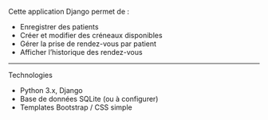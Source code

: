 Cette application Django permet de :
- Enregistrer des patients
- Créer et modifier des créneaux disponibles
- Gérer la prise de rendez-vous par patient
- Afficher l’historique des rendez-vous

---

Technologies

- Python 3.x, Django
- Base de données SQLite (ou à configurer)
- Templates Bootstrap / CSS simple
